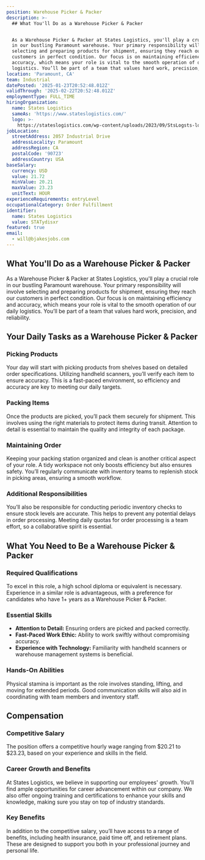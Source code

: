 ```yaml
---
position: Warehouse Picker & Packer
description: >-
  ## What You'll Do as a Warehouse Picker & Packer


  As a Warehouse Picker & Packer at States Logistics, you'll play a crucial role
  in our bustling Paramount warehouse. Your primary responsibility will involve
  selecting and preparing products for shipment, ensuring they reach our
  customers in perfect condition. Our focus is on maintaining efficiency and
  accuracy, which means your role is vital to the smooth operation of our daily
  logistics. You’ll be part of a team that values hard work, precision,...
location: 'Paramount, CA'
team: Industrial
datePosted: '2025-01-23T20:52:48.012Z'
validThrough: '2025-02-22T20:52:48.012Z'
employmentType: FULL_TIME
hiringOrganization:
  name: States Logistics
  sameAs: 'https://www.stateslogistics.com/'
  logo: >-
    https://stateslogistics.com/wp-content/uploads/2023/09/StsLogsts-logo-170x170px.png
jobLocation:
  streetAddress: 2057 Industrial Drive
  addressLocality: Paramount
  addressRegion: CA
  postalCode: '90723'
  addressCountry: USA
baseSalary:
  currency: USD
  value: 21.72
  minValue: 20.21
  maxValue: 23.23
  unitText: HOUR
experienceRequirements: entryLevel
occupationalCategory: Order Fulfillment
identifier:
  name: States Logistics
  value: STATydisxr
featured: true
email:
  - will@bjakesjobs.com
---
```




## What You'll Do as a Warehouse Picker & Packer

As a Warehouse Picker & Packer at States Logistics, you'll play a crucial role in our bustling Paramount warehouse. Your primary responsibility will involve selecting and preparing products for shipment, ensuring they reach our customers in perfect condition. Our focus is on maintaining efficiency and accuracy, which means your role is vital to the smooth operation of our daily logistics. You’ll be part of a team that values hard work, precision, and reliability.

## Your Daily Tasks as a Warehouse Picker & Packer

### Picking Products

Your day will start with picking products from shelves based on detailed order specifications. Utilizing handheld scanners, you’ll verify each item to ensure accuracy. This is a fast-paced environment, so efficiency and accuracy are key to meeting our daily targets.

### Packing Items

Once the products are picked, you’ll pack them securely for shipment. This involves using the right materials to protect items during transit. Attention to detail is essential to maintain the quality and integrity of each package.

### Maintaining Order

Keeping your packing station organized and clean is another critical aspect of your role. A tidy workspace not only boosts efficiency but also ensures safety. You’ll regularly communicate with inventory teams to replenish stock in picking areas, ensuring a smooth workflow.

### Additional Responsibilities

You’ll also be responsible for conducting periodic inventory checks to ensure stock levels are accurate. This helps to prevent any potential delays in order processing. Meeting daily quotas for order processing is a team effort, so a collaborative spirit is essential.

## What You Need to Be a Warehouse Picker & Packer

### Required Qualifications

To excel in this role, a high school diploma or equivalent is necessary. Experience in a similar role is advantageous, with a preference for candidates who have 1+ years as a Warehouse Picker & Packer.

### Essential Skills

- **Attention to Detail:** Ensuring orders are picked and packed correctly.
- **Fast-Paced Work Ethic:** Ability to work swiftly without compromising accuracy.
- **Experience with Technology:** Familiarity with handheld scanners or warehouse management systems is beneficial.

### Hands-On Abilities

Physical stamina is important as the role involves standing, lifting, and moving for extended periods. Good communication skills will also aid in coordinating with team members and inventory staff.

## Compensation

### Competitive Salary

The position offers a competitive hourly wage ranging from $20.21 to $23.23, based on your experience and skills in the field.

### Career Growth and Benefits

At States Logistics, we believe in supporting our employees' growth. You’ll find ample opportunities for career advancement within our company. We also offer ongoing training and certifications to enhance your skills and knowledge, making sure you stay on top of industry standards.

### Key Benefits

In addition to the competitive salary, you’ll have access to a range of benefits, including health insurance, paid time off, and retirement plans. These are designed to support you both in your professional journey and personal life.